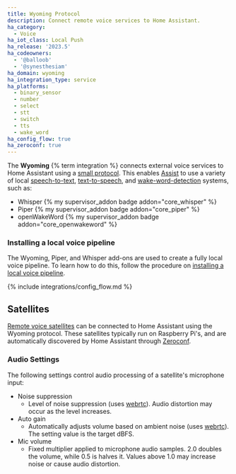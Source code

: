 ```yaml
---
title: Wyoming Protocol
description: Connect remote voice services to Home Assistant.
ha_category:
  - Voice
ha_iot_class: Local Push
ha_release: '2023.5'
ha_codeowners:
  - '@balloob'
  - '@synesthesiam'
ha_domain: wyoming
ha_integration_type: service
ha_platforms:
  - binary_sensor
  - number
  - select
  - stt
  - switch
  - tts
  - wake_word
ha_config_flow: true
ha_zeroconf: true
---
```


The **Wyoming** {% term integration %} connects external voice services to Home Assistant using a [small protocol](https://github.com/rhasspy/rhasspy3/blob/master/docs/wyoming.md). This enables [Assist](/voice_control/) to use a variety of local [speech-to-text](/integrations/stt/), [text-to-speech](/integrations/tts/), and [wake-word-detection](/integrations/wake_word/) systems, such as:

- Whisper {% my supervisor_addon badge addon="core_whisper" %}
- Piper {% my supervisor_addon badge addon="core_piper" %}
- openWakeWord {% my supervisor_addon badge addon="core_openwakeword" %}

### Installing a local voice pipeline

The Wyoming, Piper, and Whisper add-ons are used to create a fully local voice pipeline. To learn how to do this, follow the procedure on [installing a local voice pipeline](/voice_control/voice_remote_local_assistant/).

{% include integrations/config_flow.md %}

## Satellites

[Remote voice satellites](https://github.com/rhasspy/wyoming-satellite) can be connected to Home Assistant using the Wyoming protocol. These satellites typically run on Raspberry Pi's, and are automatically discovered by Home Assistant through [Zeroconf](/integrations/zeroconf).


### Audio Settings

The following settings control audio processing of a satellite's microphone input:

- Noise suppression
    - Level of noise suppression (uses [webrtc]). Audio distortion may occur as the level increases.
- Auto gain
    - Automatically adjusts volume based on ambient noise (uses [webrtc]). The setting value is the target dBFS.
- Mic volume
    - Fixed multiplier applied to microphone audio samples. 2.0 doubles the volume, while 0.5 is halves it. Values above 1.0 may increase noise or cause audio distortion.

[webrtc]: https://github.com/rhasspy/webrtc-noise-gain
